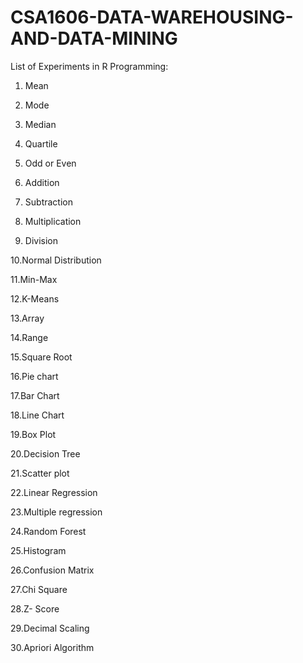 # CSA1606-DATA-WAREHOUSING-AND-DATA-MINING

List of Experiments in R Programming:


1. Mean

2. Mode

3. Median

4. Quartile

5. Odd or Even

6. Addition 

7. Subtraction

8. Multiplication

9. Division

10.Normal Distribution
   
11.Min-Max

12.K-Means

13.Array

14.Range

15.Square Root

16.Pie chart

17.Bar Chart

18.Line Chart

19.Box Plot

20.Decision Tree

21.Scatter plot

22.Linear Regression

23.Multiple regression

24.Random Forest

25.Histogram

26.Confusion Matrix

27.Chi Square

28.Z- Score

29.Decimal Scaling

30.Apriori Algorithm
